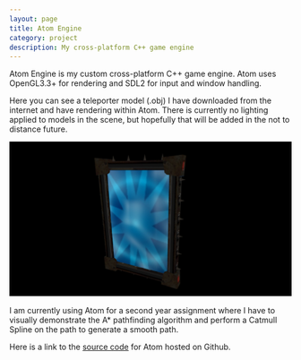 ```yaml
---
layout: page
title: Atom Engine
category: project
description: My cross-platform C++ game engine
---
```


Atom Engine is my custom cross-platform C++ game engine. Atom uses OpenGL3.3+ for rendering and SDL2 for input and window handling.

Here you can see a teleporter model (.obj) I have downloaded from the internet and have rendering within Atom. There is currently no lighting applied to models in the scene, but hopefully that will be added in the not to distance future.

![Atom Teleporter](/images/Atom/teleporter.png)

I am currently using Atom for a second year assignment where I have to visually demonstrate the A* pathfinding algorithm and perform a Catmull Spline on the path to generate a smooth path.

Here is a link to the [source code](https://github.com/thehutch/Atom) for Atom hosted on Github.
